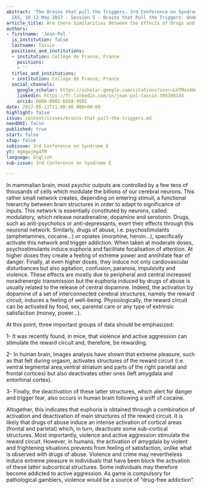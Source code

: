 ```yaml
---
abstract: 'The Brains that pull the Triggers. 3rd Conference on Syndrome E, Paris
  IAS, 10-12 May 2017 - Session 5 - Brains that Pull the Triggers: Under the Influence'
article_title: Are there Similarities Between the Effects of Drugs and Syndrome E?
authors:
- firstname: 'Jean-Pol '
  is_institution: false
  lastname: Tassin
  positions_and_institutions:
  - institution: Collège de France, France
    positions:
    - ''
  titles_and_institutions:
  - institution: Collège de France, France
  social_channels:
    google_scholar: https://scholar.google.com/citations?user=LUTMosAAAAAJ&hl=fr
    linkedin: https://fr.linkedin.com/in/jean-pol-tassin-305398143
    orcid: 0000-0001-6658-9581
date: 2017-05-11T11:00:00.000+00:00
highlight: false
issue: content/issues/brains-that-pull-the-triggers.md
needDOI: false
published: true
start: false
stop: false
subissue: 3rd Conference on Syndrome E
yt: mgmgwjmg4fM
language: English
sub-issue: 3rd Conference on Syndrome E

---
```

In mammalian brain, most psychic outputs are controlled by a few tens of thousands of cells which modulate the billions of our cerebral neurons. This rather small network creates, depending on entering stimuli, a functional hierarchy between brain structures in order to adapt to significance of inputs. This network is essentially constituted by neurons, called modulatory, which release noradrenaline, dopamine and serotonin. Drugs, such as anti-psychotics or anti-depressants, exert their effects through this neuronal network. Similarly, drugs of abuse, i.e. psychostimulants (amphetamines, cocaine…) or opiates (morphine, heroin…), specifically activate this network and trigger addiction. When taken at moderate doses, psychostimulants induce euphoria and facilitate focalisation of attention. At higher doses they create a feeling of extreme power and annihilate fear of danger. Finally, at even higher doses, they induce not only cardiovascular disturbances but also agitation, confusion, paranoia, impulsivity and violence. These effects are mostly due to peripheral and central increased noradrenergic transmission but the euphoria induced by drugs of abuse is usually related to the release of central dopamine. Indeed, the activation by dopamine of a set of interconnected cerebral structures, namely the reward circuit, induces a feeling of well-being. Physiologically, the reward circuit can be activated by food, sex, parental care or any type of extrinsic satisfaction (money, power…).

At this point, three important groups of data should be emphasized:

1- It was recently found, in mice, that violence and active aggression can stimulate the reward circuit and, therefore, be rewarding.

2- In human brain, images analysis have shown that extreme pleasure, such as that felt during orgasm, activates structures of the reward circuit (i.e. ventral tegmental area,ventral striatum and parts of the right parietal and frontal cortices) but also deactivates other ones (left amygdala and entorhinal cortex).

3- Finally, the deactivation of these latter structures, which alert for danger and trigger fear, also occurs in human brain following a sniff of cocaine.

Altogether, this indicates that euphoria is obtained through a combination of activation and deactivation of main structures of the reward circuit. It is likely that drugs of abuse induce an intense activation of cortical areas (frontal and parietal) which, in turn, deactivate some sub-cortical structures. Most importantly, violence and active aggression stimulate the reward circuit. However, in humans, the activation of amygdala by violent and frightening situations prevents from feeling of satisfaction, unlike what is observed with drugs of abuse. Violence and crime may nevertheless induce extreme pleasure in individuals that have been block the activation of these latter subcortical structures. Some individuals may therefore become addicted to active aggression. As game is compulsory for pathological gamblers, violence would be a source of “drug-free addiction”.

<Youtube yt="mgmgwjmg4fM" caption="Are there Similarities Between the Effects of Drugs and Syndrome E?" start="false" stop="false"></Youtube>